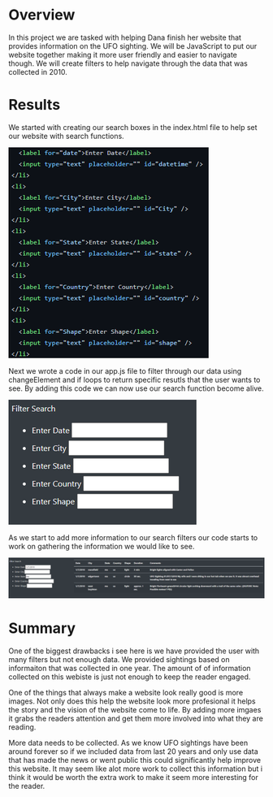  # Overview
In this project we are tasked with helping Dana finish her website that provides information on the UFO sighting. We will be JavaScript to put our website together making it more user friendly and easier to navigate though. We will create filters to help navigate through the data that was collected in 2010. 


# Results 
We started with creating our search boxes in the index.html file to help set our website with search functions. 

![Code1](images_2/filters_2.png)

Next we wrote a code in our app.js file to filter through our data using changeElement and if loops to return specific resutls that the user wants to see. By adding this code we can now use our search function become alive. 

![Code1](images_2/Filter_S.png)

As we start to add more information to our search filters our code starts to work on gathering the information we would like to see. 


![Code1](images_2/Filter_ma.png)

# Summary
One of the biggest drawbacks i see here is we have provided the user with many filters but not enough data. We provided sightings based on informaiton that was collected in one year. The amount of of information collected on this webiste is just not enough to keep the reader engaged. 

One of the things that always make a website look really good is more images. Not only does this help the website look more profesional it helps the story and the vision of the website come to life. By adding more imgaes it grabs the readers attention and get them more involved into what they are reading. 

More data needs to be collected. As we know UFO sightings have been around forever so if we included data from last 20 years and only use data that has made the news or went public this could significantly help improve this website. It may seem like alot more work to collect this information but i think it would be worth the extra work to make it seem more interesting for the reader.  

